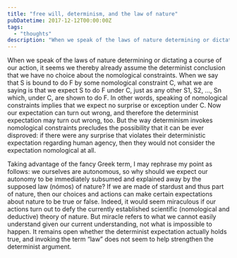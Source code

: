 ```yaml
---
title: "free will, determinism, and the law of nature"
pubDatetime: 2017-12-12T00:00:00Z
tags:
  - "thoughts"
description: "When we speak of the laws of nature determining or dictating a course of our action, it seems we thereby already assume the determinist conclusion that we have no choice about the…"
---
```


When we speak of the laws of nature determining or dictating a course of our action, it seems we thereby already assume the determinist conclusion that we have no choice about the nomological constraints. When we say that S is bound to do F by some nomological constraint C, what we are saying is that we expect S to do F under C, just as any other S1, S2, …, Sn which, under C, are shown to do F. In other words, speaking of nomological constraints implies that we expect no surprise or exception under C. Now our expectation can turn out wrong, and therefore the determinist expectation may turn out wrong, too. But the way determinism invokes nomological constraints precludes the possibility that it can be ever disproved: if there were any surprise that violates their deterministic expectation regarding human agency, then they would not consider the expectation nomological at all.

Taking advantage of the fancy Greek term, I may rephrase my point as follows: we ourselves are autonomous, so why should we expect our autonomy to be immediately subsumed and explained away by the supposed law (nómos) of nature? If we are made of stardust and thus part of nature, then our choices and actions can make certain expectations about nature to be true or false. Indeed, it would seem miraculous if our actions turn out to defy the currently established scientific (nomological and deductive) theory of nature. But miracle refers to what we cannot easily understand given our current understanding, not what is impossible to happen. It remains open whether the determinist expectation actually holds true, and invoking the term “law” does not seem to help strengthen the determinist argument.
